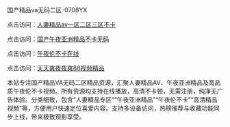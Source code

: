 国产精品va无码二区-0708YX

点击访问：<a href="https://heiliaoe8ajia.pages.dev">人妻精品av一区二区三区不卡</a>

点击访问：<a href="https://heiliaoxqkkct.pages.dev">国产午夜亚洲精品不卡无码</a>

点击访问：<a href="https://heiliaoxwd5i8.pages.dev">午夜伦不卡在线</a>

点击访问：<a href="https://heiliaowt0d7p.pages.dev">天天爽夜夜爽88视频精品</a>

本站专注国产精品VA无码二区精品资源，汇聚人妻精品AV、午夜亚洲精品及高品质午夜伦不卡视频。所有资源均支持在线播放，高清不卡顿，无需注册，纯净无广告体验。分类细致，包含“人妻精品专区”“午夜亚洲精品”“午夜伦不卡”“高清精品视频”等，方便用户快速定位喜爱内容。支持多设备访问，热榜推荐与收藏功能同步上线，带来极致观影享受。

<span style="display:none;">[Canonical link](https://github.com/bon20250708/so67 ）</span>
